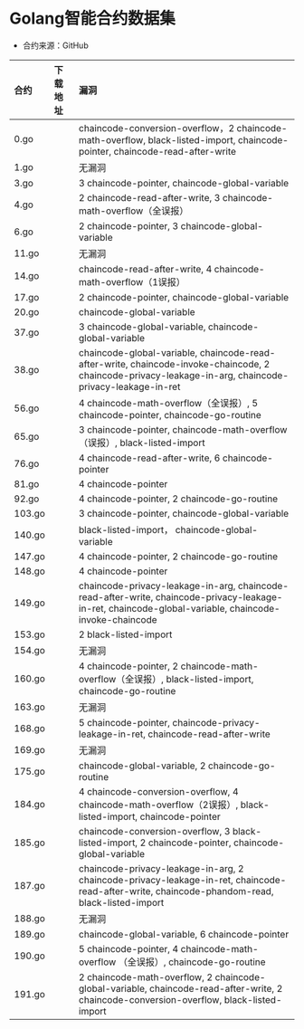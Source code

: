 # Golang智能合约数据集

* 合约来源：GitHub

|合约|下载地址|漏洞|
|:--|:--|:--|
|0.go||chaincode-conversion-overflow，2 chaincode-math-overflow, black-listed-import, chaincode-pointer, chaincode-read-after-write|
|1.go||无漏洞|
|3.go||3 chaincode-pointer, chaincode-global-variable|
|4.go||2 chaincode-read-after-write, 3 chaincode-math-overflow（全误报）|
|6.go||2 chaincode-pointer, 3 chaincode-global-variable|
|11.go||无漏洞|
|14.go||chaincode-read-after-write, 4 chaincode-math-overflow（1误报）|
|17.go||2 chaincode-pointer, chaincode-global-variable|
|20.go||chaincode-global-variable|
|37.go||3 chaincode-global-variable, chaincode-global-variable|
|38.go||chaincode-global-variable, chaincode-read-after-write, chaincode-invoke-chaincode, 2 chaincode-privacy-leakage-in-arg, chaincode-privacy-leakage-in-ret|
|56.go||4 chaincode-math-overflow（全误报）, 5 chaincode-pointer, chaincode-go-routine|
|65.go||3 chaincode-pointer, chaincode-math-overflow（误报）, black-listed-import|
|76.go||4 chaincode-read-after-write, 6 chaincode-pointer|
|81.go||4 chaincode-pointer|
|92.go||4 chaincode-pointer, 2 chaincode-go-routine|
|103.go||3 chaincode-pointer, chaincode-global-variable|
|140.go||black-listed-import， chaincode-global-variable|
|147.go||4 chaincode-pointer, 2 chaincode-go-routine|
|148.go||4 chaincode-pointer|
|149.go||chaincode-privacy-leakage-in-arg, chaincode-read-after-write, chaincode-privacy-leakage-in-ret, chaincode-global-variable, chaincode-invoke-chaincode|
|153.go||2 black-listed-import|
|154.go||无漏洞|
|160.go||4 chaincode-pointer, 2 chaincode-math-overflow（全误报）, black-listed-import, chaincode-go-routine|
|163.go||无漏洞|
|168.go||5 chaincode-pointer, chaincode-privacy-leakage-in-ret, chaincode-read-after-write|
|169.go||无漏洞|
|175.go||chaincode-global-variable, 2 chaincode-go-routine|
|184.go||4 chaincode-conversion-overflow, 4 chaincode-math-overflow（2误报）, black-listed-import, chaincode-pointer|
|185.go||chaincode-conversion-overflow, 3 black-listed-import, 2 chaincode-pointer, chaincode-global-variable|
|187.go||chaincode-privacy-leakage-in-arg, 2 chaincode-privacy-leakage-in-ret, chaincode-read-after-write, chaincode-phandom-read, black-listed-import|
|188.go||无漏洞|
|189.go||chaincode-global-variable, 6 chaincode-pointer|
|190.go||5 chaincode-pointer, 4 chaincode-math-overflow （全误报）, chaincode-go-routine|
|191.go||2 chaincode-math-overflow, 2 chaincode-global-variable, chaincode-read-after-write, 2 chaincode-conversion-overflow, black-listed-import|
